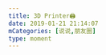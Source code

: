 ```yaml
---
title: 3D Printer🖨️
date: 2019-01-21 21:14:07
mCategories: [说说,朋友圈]
type: moment
---
```


<div id="pics-20190121211407"></div>

<script src="/lib/moment/pics.js"></script>
<script>
var data = [
    {"link": "2019-01-21_000000.jpeg", "type": "shuoshuo"}
];
picsRender(data, "pics-20190121211407");
</script>
